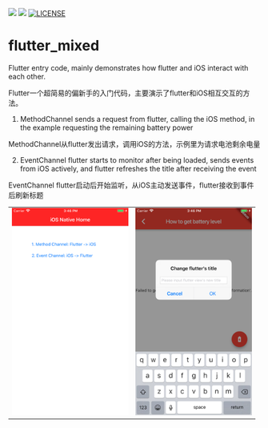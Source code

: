 ![](https://img.shields.io/badge/Support-Flutter-blue.svg)
![](https://img.shields.io/badge/Author-Jue%20Wang-orange.svg)
[![LICENSE](https://img.shields.io/badge/license-Anti%20996-blue.svg)](https://github.com/996icu/996.ICU/blob/master/LICENSE)

# flutter_mixed
<table>
<tr>
  
Flutter entry code, mainly demonstrates how flutter and iOS interact with each other. 

Flutter一个超简易的偏新手的入门代码，主要演示了flutter和iOS相互交互的方法。

1. MethodChannel sends a request from flutter, calling the iOS method, in the example requesting the remaining battery power 
  
MethodChannel从flutter发出请求，调用iOS的方法，示例里为请求电池剩余电量

2. EventChannel flutter starts to monitor after being loaded, sends events from iOS actively, and flutter refreshes the title after receiving the event

EventChannel flutter启动后开始监听，从iOS主动发送事件，flutter接收到事件后刷新标题
  
</tr>
<tr>
  <td>
  <img width="232.875" height="414"     src="https://github.com/Mishidexfc/flutter_beginner/blob/master/ScreenShots/Simulator%20Screen%20Shot%20-%20iPhone%208%20Plus%20-%202018-10-17%20at%2015.46.36.png"/>
  </td>
<td>
  <img width="232.875" height="414" src="https://github.com/Mishidexfc/flutter_beginner/blob/master/ScreenShots/Simulator%20Screen%20Shot%20-%20iPhone%208%20Plus%20-%202018-10-17%20at%2015.46.49.png"/>
   </td>
</tr>
</table>

